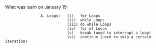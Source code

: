 What was learn on January 19:


                    A. Loops:   (i)   for Loops
                                (ii)  while Loops
                                (iii) do while Loops
                                (iv)  for of Loops
                                (v)   break (used to interrupt a loop)
                                (vi)  continue (used to skip a certain iteration)